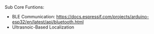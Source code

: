 
Sub Core Funtions:

- BLE Communication: https://docs.espressif.com/projects/arduino-esp32/en/latest/api/bluetooth.html
- Ultrasnoic-Based Localization
